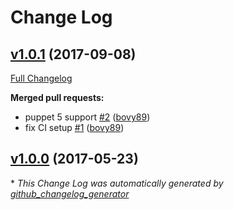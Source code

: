 # Change Log

## [v1.0.1](https://github.com/bovy89/fail2ban/tree/v1.0.1) (2017-09-08)
[Full Changelog](https://github.com/bovy89/fail2ban/compare/v1.0.0...v1.0.1)

**Merged pull requests:**

- puppet 5 support [\#2](https://github.com/bovy89/fail2ban/pull/2) ([bovy89](https://github.com/bovy89))
- fix CI setup [\#1](https://github.com/bovy89/fail2ban/pull/1) ([bovy89](https://github.com/bovy89))

## [v1.0.0](https://github.com/bovy89/fail2ban/tree/v1.0.0) (2017-05-23)


\* *This Change Log was automatically generated by [github_changelog_generator](https://github.com/skywinder/Github-Changelog-Generator)*